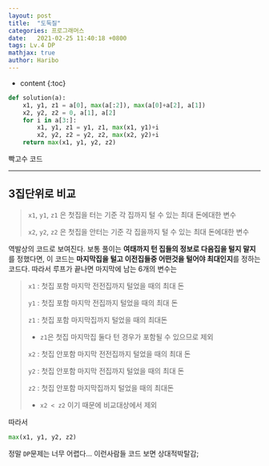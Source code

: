```yaml
---
layout: post
title:  "도둑질"
categories: 프로그래머스
date:   2021-02-25 11:40:18 +0800
tags: Lv.4 DP
mathjax: true
author: Haribo
---
```


* content
{:toc}
```python
def solution(a):
    x1, y1, z1 = a[0], max(a[:2]), max(a[0]+a[2], a[1])
    x2, y2, z2 = 0, a[1], a[2]
    for i in a[3:]:
        x1, y1, z1 = y1, z1, max(x1, y1)+i
        x2, y2, z2 = y2, z2, max(x2, y2)+i
    return max(x1, y1, y2, z2)
```

빡고수 코드

---









## 3집단위로 비교

> `x1`, `y1`, `z1` 은 첫집을 터는 기준 각 집까지 털 수 있는 최대 돈에대한 변수
>
> `x2`, `y2`, `z2` 은 첫집을 안터는 기준 각 집을까지 털 수 있는 최대 돈에대한 변수

역발상의 코드로 보여진다. 보통 풀이는 **여태까지 턴 집들의 정보로 다음집을 털지 말지**를 정했다면, 이 코드는  **마지막집을 털고 이전집들중 어떤것을 털어야 최대인지**를 정하는 코드다. 따라서 루프가 끝나면 마지막에 남는 6개의 변수는 

> `x1` : 첫집 포함 마지막 전전집까지 털었을 때의 최대 돈
>
> `y1` : 첫집 포함 마지막 전집까지 털었을 때의 최대 돈
>
> `z1` : 첫집 포함 마지막집까지 털었을 때의 최대돈
>
> * `z1`은 첫집 마지막집 둘다 턴 경우가 포함될 수 있으므로 제외
>
> `x2` : 첫집 안포함 마지막 전전집까지 털었을 때의 최대 돈
>
> `y2` : 첫집 안포함 마지막 전집까지 털었을 때의 최대 돈
>
> `z2` : 첫집 안포함 마지막집까지 털었을 때의 최대돈
>
> * `x2 < z2` 이기 때문에 비교대상에서 제외

따라서 

```python
max(x1, y1, y2, z2)
```

정말 `DP`문제는 너무 어렵다... 이런사람들 코드 보면 상대적박탈감;